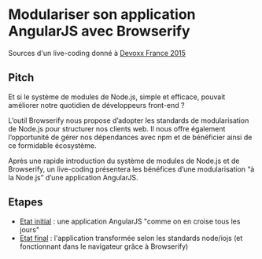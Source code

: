 Modulariser son application AngularJS avec Browserify
==============

Sources d'un live-coding donné à [Devoxx France 2015](http://cfp.devoxx.fr/2015/talk/PZK-0308/Modulariser_son_application_AngularJS_avec_Browserify)

## Pitch
Et si le système de modules de Node.js, simple et efficace, pouvait améliorer notre quotidien de développeurs front-end ?

L’outil Browserify nous propose d’adopter les standards de modularisation de Node.js pour structurer nos clients web. Il nous offre également l’opportunité de gérer nos dépendances avec npm et de bénéficier ainsi de ce formidable écosystème.

Après une rapide introduction du système de modules de Node.js et de Browserify, un live-coding présentera les bénéfices d’une modularisation “à la Node.js” d’une application AngularJS.

## Etapes

* [Etat initial](https://github.com/antoine-richard/devoxx-browserify-angularjs/tree/before) : une application AngularJS "comme on en croise tous les jours"
* [Etat final](https://github.com/antoine-richard/devoxx-browserify-angularjs/tree/after) : l'application transformée selon les standards node/iojs (et fonctionnant dans le navigateur grâce à Browserify)
